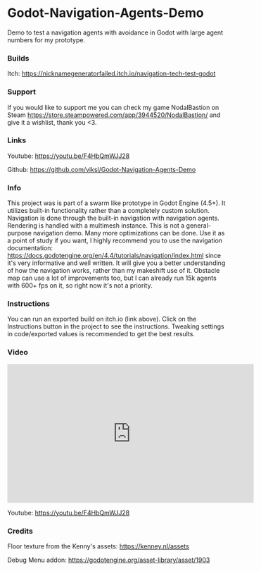 # Godot-Navigation-Agents-Demo
Demo to test a navigation agents with avoidance in Godot with large agent numbers for my prototype.

### Builds
Itch: https://nicknamegeneratorfailed.itch.io/navigation-tech-test-godot

### Support
If you would like to support me you can check my game NodalBastion on Steam https://store.steampowered.com/app/3944520/NodalBastion/ and give it a wishlist, thank you <3.

### Links
Youtube: https://youtu.be/F4HbQmWJJ28

Github: https://github.com/viksl/Godot-Navigation-Agents-Demo

### Info
This project was is part of a swarm like prototype in Godot Engine (4.5+).
It utilizes built-in functionality rather than a completely custom solution.
Navigation is done through the built-in navigation with navigation agents.
Rendering is handled with a multimesh instance.
This is not a general-purpose navigation demo.
Many more optimizations can be done.
Use it as a point of study if you want, I highly recommend you to use the navigation documentation:
https://docs.godotengine.org/en/4.4/tutorials/navigation/index.html since it's very informative and well written.
It will give you a better understanding of how the navigation works, rather than my makeshift use of it.
Obstacle map can use a lot of improvements too, but I can already run 15k agents with 600+ fps on it,
so right now it's not a priority.

### Instructions
You can run an exported build on itch.io (link above).
Click on the Instructions button in the project to see the instructions.
Tweaking settings in code/exported values is recommended to get the best results.

### Video

<iframe width="560" height="315" src="https://www.youtube.com/embed/F4HbQmWJJ28?si=n_85PQA7I0jQZf3q" title="YouTube video player" frameborder="0" allow="accelerometer; autoplay; clipboard-write; encrypted-media; gyroscope; picture-in-picture; web-share" referrerpolicy="strict-origin-when-cross-origin" allowfullscreen></iframe>

Youtube: https://youtu.be/F4HbQmWJJ28

### Credits
Floor texture from the Kenny's assets: https://kenney.nl/assets

Debug Menu addon: https://godotengine.org/asset-library/asset/1903